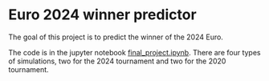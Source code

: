 # Euro 2024 winner predictor

The goal of this project is to predict the winner of the 2024 Euro. 

The code is in the jupyter notebook [final_project.ipynb](final_project.ipynb). There are four types of simulations, two for the 2024 tournament and two for the 2020 tournament. 